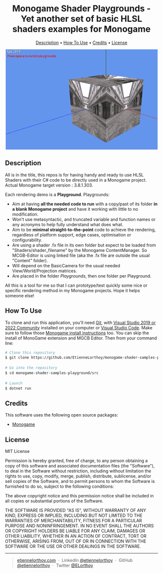 
<h1 align="center">
  <br>
   <a>Monogame Shader Playgrounds - Yet another set of basic HLSL shaders examples for Monogame</a>
  <br>
</h1>

<p align="center">
  <a href="#description">Description</a> •
  <a href="#how-to-use">How To Use</a> •
  <a href="#credits">Credits</a> •
  <a href="#license">License</a>
</p>

<p align="center">
  <img src="./preview.gif" />
</p>

## Description

All is in the title, this repos is for having handy and ready to use HLSL Shaders with their C# code to be directly used in a Monogame project. Actual Monogame target version : 3.8.1.303.

Each rendering demo is a **Playground**. Playgrounds:
- Aim at having **all the needed code to run** with a copy/past of its folder **in a blank Monogame project** and have it working with little to no modification.
- Won't use metasyntactic, and truncated variable and function names or any acronyms to help fully understand what does what.  
- Aim to be **minimal straight-to-the-point** code to achieve the rendering, regardless of platform support, edge cases, optimisation or configurability.
- Are using a shader .fx file in its own folder but expect to be loaded from "Shaders/shader_filename" by the Monogame ContentManager. So MCGB-Editor is using linked file (aka the .fx file are outside the usual "Content" folder).
- Will depend on the BasicCamera for the usual needed View/World/Projection matrices.
- Are placed in the folder _Playgrounds_, then one folder per Playground.

All this is a tool for me so that I can prototype/test quickly some nice or specific rendering method in my Monogame projects. Hope it helps someone else!

## How To Use

To clone and run this application, you'll need [Git](https://git-scm.com), with [Visual Studio 2019 or 2022 Community](https://visualstudio.microsoft.com/downloads/) installed on your computer or [Visual Studio Code](https://code.visualstudio.com/download). Make sure to follow those [Monogame install instructions](https://docs.monogame.net/articles/getting_started/1_setting_up_your_development_environment_windows.html) too. You can skip the install of MonoGame extension and MGCB Editor.
Then from your command line:

```bash
# Clone this repository
$ git clone https://github.com/EtienneLorthoy/monogame-shader-samples-playground.git

# Go into the repository
$ cd monogame-shader-samples-playground/src

# Launch
$ dotnet run
```

## Credits

This software uses the following open source packages:
- [Monogame](https://www.monogame.net/)

## License

MIT License

Permission is hereby granted, free of charge, to any person obtaining a copy
of this software and associated documentation files (the "Software"), to deal
in the Software without restriction, including without limitation the rights
to use, copy, modify, merge, publish, distribute, sublicense, and/or sell
copies of the Software, and to permit persons to whom the Software is
furnished to do so, subject to the following conditions:

The above copyright notice and this permission notice shall be included in all
copies or substantial portions of the Software.

THE SOFTWARE IS PROVIDED "AS IS", WITHOUT WARRANTY OF ANY KIND, EXPRESS OR
IMPLIED, INCLUDING BUT NOT LIMITED TO THE WARRANTIES OF MERCHANTABILITY,
FITNESS FOR A PARTICULAR PURPOSE AND NONINFRINGEMENT. IN NO EVENT SHALL THE
AUTHORS OR COPYRIGHT HOLDERS BE LIABLE FOR ANY CLAIM, DAMAGES OR OTHER
LIABILITY, WHETHER IN AN ACTION OF CONTRACT, TORT OR OTHERWISE, ARISING FROM,
OUT OF OR IN CONNECTION WITH THE SOFTWARE OR THE USE OR OTHER DEALINGS IN THE
SOFTWARE.

---
> [etiennelorthoy.com](https://etiennelorthoy.com) &nbsp;&middot;&nbsp;
> LinkedIn [@etiennelorthoy](https://www.linkedin.com/in/etienne-lorthoy/) &nbsp;&middot;&nbsp;
> GitHub [@etiennelorthoy](https://github.com/EtienneLorthoy) &nbsp;&middot;&nbsp;
> Twitter [@ELorthoy](https://twitter.com/ELorthoy)
